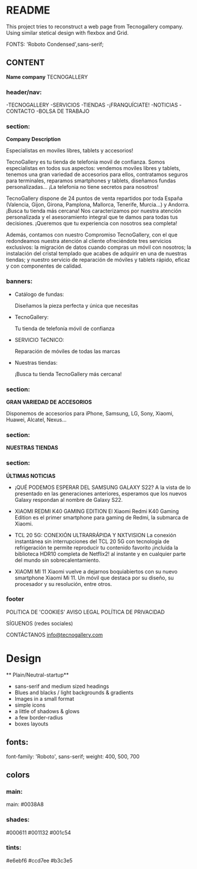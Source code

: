 # README

This project tries to reconstruct a web page from Tecnogallery company. Using similar stetical design with flexbox and Grid.

FONTS: 'Roboto Condensed',sans-serif;

## CONTENT

**Name company** TECNOGALLERY

### header/nav:

-TECNOGALLERY
-SERVICIOS
-TIENDAS
-¡FRANQUÍCIATE!
-NOTICIAS
-CONTACTO
-BOLSA DE TRABAJO

### section:

**Company Description**

Especialistas en moviles libres, tablets y accesorios!

TecnoGallery es tu tienda de telefonia movil de confianza. Somos especialistas en todos sus aspectos: vendemos moviles libres y tablets, tenemos una gran variedad de accesorios para ellos, contratamos seguros para terminales, reparamos smartphones y tablets, diseñamos fundas personalizadas... ¡La telefonia no tiene secretos para nosotros!

TecnoGallery dispone de 24 puntos de venta repartidos por toda España (Valencia, Gijon, Girona, Pamplona, Mallorca, Tenerife, Murcia...) y Andorra. ¡Busca tu tienda más cercana! Nos caracterizamos por nuestra atención personalizada y el asesoramiento integral que te damos para todas tus decisiones. ¡Queremos que tu experiencia con nosotros sea completa!

Además, contamos con nuestro Compromiso TecnoGallery, con el que redondeamos nuestra atención al cliente ofreciéndote tres servicios exclusivos: la migración de datos cuando compras un móvil con nosotros; la instalación del cristal templado que acabes de adquirir en una de nuestras tiendas; y nuestro servicio de reparación de móviles y tablets rápido, eficaz y con componentes de calidad.

### banners:

- Catálogo de fundas:

  Diseñamos la pieza perfecta y única que necesitas

- TecnoGallery:

  Tu tienda de telefonía móvil de confianza

- SERVICIO TéCNICO:

  Reparación de móviles de todas las marcas

- Nuestras tiendas:

  ¡Busca tu tienda TecnoGallery más cercana!

### section:

**GRAN VARIEDAD DE ACCESORIOS**

Disponemos de accesorios para iPhone, Samsung, LG, Sony, Xiaomi, Huawei, Alcatel, Nexus...

### section:

**NUESTRAS TIENDAS**

### section:

**ÚLTIMAS NOTICIAS**

- ¡QUÉ PODEMOS ESPERAR DEL SAMSUNG GALAXY S22?
  A la vista de lo presentado en las generaciones anteriores, esperamos que los nuevos Galaxy respondan al nombre de Galaxy S22.

- XIAOMI REDMI K40 GAMING EDITION
  El Xiaomi Redmi K40 Gaming Edition es el primer smartphone para gaming de Redmi, la submarca de Xiaomi.

- TCL 20 5G: CONEXIÓN ULTRARRÁPIDA Y NXTVISION
  La conexión instantánea sin interrupciones del TCL 20 5G con tecnología de refrigeración te permite reproducir tu contenido favorito ¡incluida la biblioteca HDR10 completa de Netflix2! al instante y en cualquier parte del mundo sin sobrecalentamiento.

- XIAOMI MI 11
  Xiaomi vuelve a dejarnos boquiabiertos con su nuevo smartphone Xiaomi Mi 11. Un móvil que destaca por su diseño, su procesador y su resolución, entre otros.

### footer

POLíTICA DE 'COOKIES'
AVISO LEGAL
POLÍTICA DE PRIVACIDAD

SÍGUENOS
(redes sociales)

CONTÁCTANOS
info@tecnogallery.com

# Design

** Plain/Neutral-startup**

- sans-serif and medium sized headings
- Blues and blacks / light backgrounds & gradients
- Images in a small format
- simple icons
- a little of shadows & glows
- a few border-radius
- boxes layouts

## fonts:

font-family: 'Roboto', sans-serif;
weight: 400, 500, 700

## colors

### main:

main: #0038A8

### shades:

#000611 #001132 #001c54

### tints:

#e6ebf6 #ccd7ee #b3c3e5
